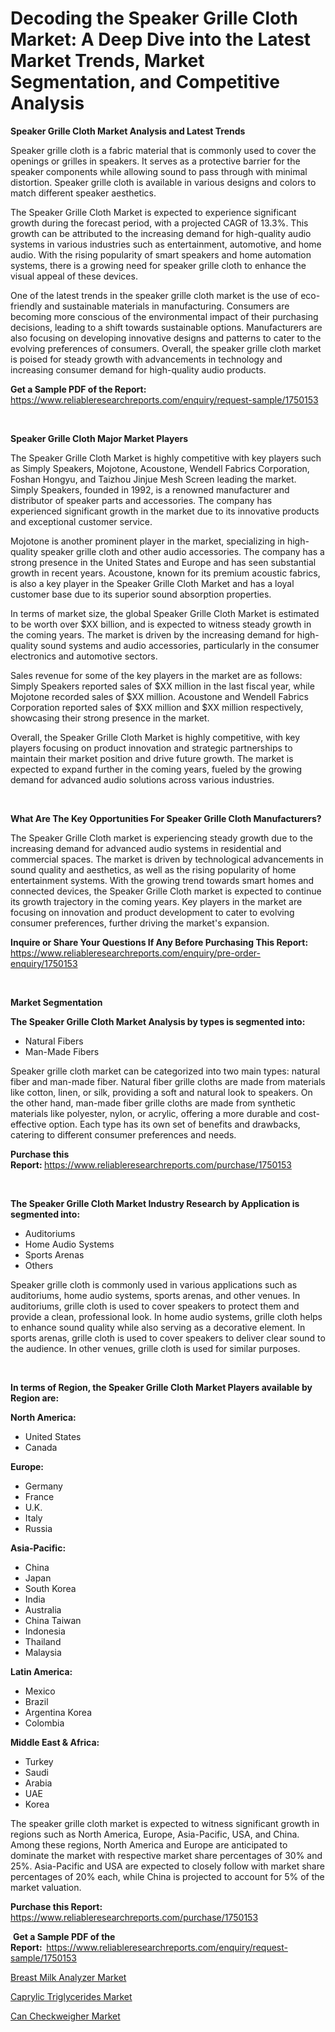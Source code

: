 <p><h1>Decoding the Speaker Grille Cloth Market: A Deep Dive into the Latest Market Trends, Market Segmentation, and Competitive Analysis</h1></p><p><strong>Speaker Grille Cloth Market Analysis and Latest Trends</strong></p>
<p><p>Speaker grille cloth is a fabric material that is commonly used to cover the openings or grilles in speakers. It serves as a protective barrier for the speaker components while allowing sound to pass through with minimal distortion. Speaker grille cloth is available in various designs and colors to match different speaker aesthetics.</p><p>The Speaker Grille Cloth Market is expected to experience significant growth during the forecast period, with a projected CAGR of 13.3%. This growth can be attributed to the increasing demand for high-quality audio systems in various industries such as entertainment, automotive, and home audio. With the rising popularity of smart speakers and home automation systems, there is a growing need for speaker grille cloth to enhance the visual appeal of these devices.</p><p>One of the latest trends in the speaker grille cloth market is the use of eco-friendly and sustainable materials in manufacturing. Consumers are becoming more conscious of the environmental impact of their purchasing decisions, leading to a shift towards sustainable options. Manufacturers are also focusing on developing innovative designs and patterns to cater to the evolving preferences of consumers. Overall, the speaker grille cloth market is poised for steady growth with advancements in technology and increasing consumer demand for high-quality audio products.</p></p>
<p><strong>Get a Sample PDF of the Report:&nbsp;</strong> <a href="https://www.reliableresearchreports.com/enquiry/request-sample/1750153">https://www.reliableresearchreports.com/enquiry/request-sample/1750153</a></p>
<p>&nbsp;</p>
<p><strong>Speaker Grille Cloth Major Market Players</strong></p>
<p><p>The Speaker Grille Cloth Market is highly competitive with key players such as Simply Speakers, Mojotone, Acoustone, Wendell Fabrics Corporation, Foshan Hongyu, and Taizhou Jinjue Mesh Screen leading the market. Simply Speakers, founded in 1992, is a renowned manufacturer and distributor of speaker parts and accessories. The company has experienced significant growth in the market due to its innovative products and exceptional customer service.</p><p>Mojotone is another prominent player in the market, specializing in high-quality speaker grille cloth and other audio accessories. The company has a strong presence in the United States and Europe and has seen substantial growth in recent years. Acoustone, known for its premium acoustic fabrics, is also a key player in the Speaker Grille Cloth Market and has a loyal customer base due to its superior sound absorption properties.</p><p>In terms of market size, the global Speaker Grille Cloth Market is estimated to be worth over $XX billion, and is expected to witness steady growth in the coming years. The market is driven by the increasing demand for high-quality sound systems and audio accessories, particularly in the consumer electronics and automotive sectors.</p><p>Sales revenue for some of the key players in the market are as follows: Simply Speakers reported sales of $XX million in the last fiscal year, while Mojotone recorded sales of $XX million. Acoustone and Wendell Fabrics Corporation reported sales of $XX million and $XX million respectively, showcasing their strong presence in the market.</p><p>Overall, the Speaker Grille Cloth Market is highly competitive, with key players focusing on product innovation and strategic partnerships to maintain their market position and drive future growth. The market is expected to expand further in the coming years, fueled by the growing demand for advanced audio solutions across various industries.</p></p>
<p>&nbsp;</p>
<p><strong>What Are The Key Opportunities For Speaker Grille Cloth Manufacturers?</strong></p>
<p><p>The Speaker Grille Cloth market is experiencing steady growth due to the increasing demand for advanced audio systems in residential and commercial spaces. The market is driven by technological advancements in sound quality and aesthetics, as well as the rising popularity of home entertainment systems. With the growing trend towards smart homes and connected devices, the Speaker Grille Cloth market is expected to continue its growth trajectory in the coming years. Key players in the market are focusing on innovation and product development to cater to evolving consumer preferences, further driving the market's expansion.</p></p>
<p><strong>Inquire or Share Your Questions If Any Before Purchasing This Report:</strong> <a href="https://www.reliableresearchreports.com/enquiry/pre-order-enquiry/1750153">https://www.reliableresearchreports.com/enquiry/pre-order-enquiry/1750153</a></p>
<p>&nbsp;</p>
<p><strong>Market Segmentation</strong></p>
<p><strong>The Speaker Grille Cloth Market Analysis by types is segmented into:</strong></p>
<p><ul><li>Natural Fibers</li><li>Man-Made Fibers</li></ul></p>
<p><p>Speaker grille cloth market can be categorized into two main types: natural fiber and man-made fiber. Natural fiber grille cloths are made from materials like cotton, linen, or silk, providing a soft and natural look to speakers. On the other hand, man-made fiber grille cloths are made from synthetic materials like polyester, nylon, or acrylic, offering a more durable and cost-effective option. Each type has its own set of benefits and drawbacks, catering to different consumer preferences and needs.</p></p>
<p><strong>Purchase this Report:&nbsp;</strong><a href="https://www.reliableresearchreports.com/purchase/1750153">https://www.reliableresearchreports.com/purchase/1750153</a></p>
<p>&nbsp;</p>
<p><strong>The Speaker Grille Cloth Market Industry Research by Application is segmented into:</strong></p>
<p><ul><li>Auditoriums</li><li>Home Audio Systems</li><li>Sports Arenas</li><li>Others</li></ul></p>
<p><p>Speaker grille cloth is commonly used in various applications such as auditoriums, home audio systems, sports arenas, and other venues. In auditoriums, grille cloth is used to cover speakers to protect them and provide a clean, professional look. In home audio systems, grille cloth helps to enhance sound quality while also serving as a decorative element. In sports arenas, grille cloth is used to cover speakers to deliver clear sound to the audience. In other venues, grille cloth is used for similar purposes.</p></p>
<p>&nbsp;</p>
<p><strong>In terms of Region, the Speaker Grille Cloth Market Players available by Region are:</strong></p>
<p>
    <p> <strong> North America: </strong>
        <ul>
            <li>United States</li>
            <li>Canada</li>
        </ul>
        </p> 
    <p> <strong> Europe: </strong>
        <ul>
            <li>Germany</li>
            <li>France</li>
            <li>U.K.</li>
            <li>Italy</li>
            <li>Russia</li>
        </ul>
        </p> 
    <p> <strong> Asia-Pacific: </strong>
        <ul>
            <li>China</li>
            <li>Japan</li>
            <li>South Korea</li>
            <li>India</li>
            <li>Australia</li>
            <li>China Taiwan</li>
            <li>Indonesia</li>
            <li>Thailand</li>
            <li>Malaysia</li>
        </ul>
        </p> 
    <p> <strong> Latin America: </strong>
        <ul>
            <li>Mexico</li>
            <li>Brazil</li>
            <li>Argentina Korea</li>
            <li>Colombia</li>
        </ul>
        </p> 
    <p> <strong> Middle East & Africa: </strong>
        <ul>
            <li>Turkey</li>
            <li>Saudi</li>
            <li>Arabia</li>
            <li>UAE</li>
            <li>Korea</li>
        </ul>
    </p>
    </p>
<p><p>The speaker grille cloth market is expected to witness significant growth in regions such as North America, Europe, Asia-Pacific, USA, and China. Among these regions, North America and Europe are anticipated to dominate the market with respective market share percentages of 30% and 25%. Asia-Pacific and USA are expected to closely follow with market share percentages of 20% each, while China is projected to account for 5% of the market valuation.</p></p>
<p><strong>Purchase this Report: </strong><a href="https://www.reliableresearchreports.com/purchase/1750153">https://www.reliableresearchreports.com/purchase/1750153</a></p>
<p>&nbsp;<strong>Get a Sample PDF of the Report:&nbsp;&nbsp;</strong><a href="https://www.reliableresearchreports.com/enquiry/request-sample/1750153">https://www.reliableresearchreports.com/enquiry/request-sample/1750153</a></p>
<p><strong></strong></p>
<p><p><a href="https://view.publitas.com/reportprime-1/breast-milk-analyzer-market-dynamics-2024-2031-also-about-its-market-trends-projections-and-opportunities/">Breast Milk Analyzer Market</a></p><p><a href="https://view.publitas.com/reportprime-1/caprylic-triglycerides-market-insights-market-players-and-forecast-till-2031/">Caprylic Triglycerides Market</a></p><p><a href="https://view.publitas.com/reportprime-1/can-checkweigher-market-insights-market-players-and-forecast-till-2031/">Can Checkweigher Market</a></p></p>